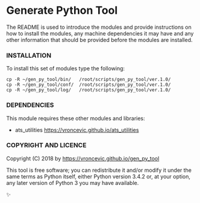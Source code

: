 # Generate Python Tool

The README is used to introduce the modules and provide instructions on
how to install the modules, any machine dependencies it may have and any
other information that should be provided before the modules are installed.

### INSTALLATION

To install this set of modules type the following:

```
cp -R ~/gen_py_tool/bin/   /root/scripts/gen_py_tool/ver.1.0/
cp -R ~/gen_py_tool/conf/  /root/scripts/gen_py_tool/ver.1.0/
cp -R ~/gen_py_tool/log/   /root/scripts/gen_py_tool/ver.1.0/
```

### DEPENDENCIES

This module requires these other modules and libraries:


* ats_utilities https://vroncevic.github.io/ats_utilities

### COPYRIGHT AND LICENCE

Copyright (C) 2018 by https://vroncevic.github.io/gen_py_tool

This tool is free software; you can redistribute it and/or modify
it under the same terms as Python itself, either Python version 3.4.2 or,
at your option, any later version of Python 3 you may have available.

:sparkles:

